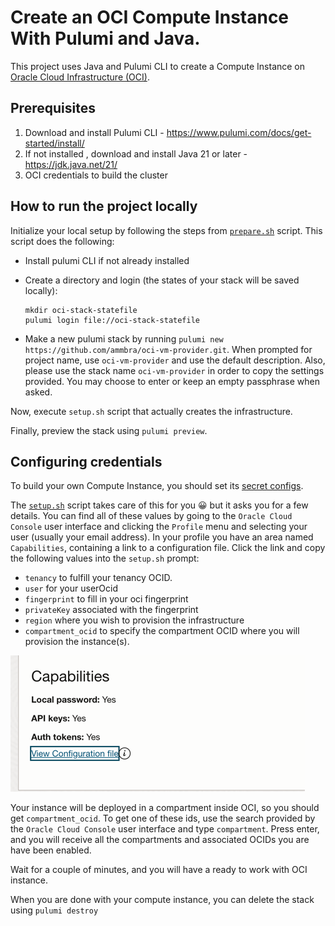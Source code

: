 
# Create an OCI Compute Instance  With Pulumi and Java.

This project uses Java and Pulumi CLI to create a Compute Instance on [Oracle Cloud Infrastructure (OCI)](https://cloud.oracle.com/en_US/cloud-infrastructure).

## Prerequisites
1. Download and install Pulumi CLI - https://www.pulumi.com/docs/get-started/install/
2. If not installed , download and install Java 21 or later - https://jdk.java.net/21/
3. OCI credentials to build the cluster

## How to run the project locally

Initialize your local setup by following the steps from [`prepare.sh`](prepare.sh) script. This script does the following:

* Install pulumi CLI if not already installed

* Create a directory and login (the states of your stack will be saved locally):
  ```shell
  mkdir oci-stack-statefile
  pulumi login file://oci-stack-statefile
  ```

* Make a new pulumi stack by running `pulumi new https://github.com/ammbra/oci-vm-provider.git`.
When prompted for project name, use `oci-vm-provider` and use the default description.
Also, please use the stack name  `oci-vm-provider` in order to copy the settings provided.
You may choose to enter or keep an empty passphrase when asked.

Now, execute `setup.sh` script that actually creates the infrastructure.

Finally, preview the stack using `pulumi preview`.

## Configuring credentials

To build your own Compute Instance, you should set its [secret configs](https://www.pulumi.com/registry/packages/oci/installation-configuration/).

The [`setup.sh`](setup.sh) script takes care of this for you 😀 but it asks you for a few details. 
You can find all of these values by going to the `Oracle Cloud Console` user interface and clicking the `Profile` menu and selecting your user (usually your email address).
In your profile you have an area named `Capabilities`, containing a link to a configuration file.
Click the link and copy the following values into the `setup.sh` prompt:

* `tenancy` to fulfill your tenancy OCID. 
* `user` for your userOcid
* `fingerprint` to fill in your oci fingerprint 
* `privateKey` associated with the fingerprint
* `region` where you wish to provision the infrastructure 
* `compartment_ocid` to specify the compartment OCID where you will provision the instance(s).


![capabilities.png](capabilities.png)

Your instance will be deployed in a compartment inside OCI, so you should get `compartment_ocid`.
To get one of these ids, use the search provided by the `Oracle Cloud Console` user interface and type `compartment`.
Press enter, and you will receive all the compartments and associated OCIDs you are have been enabled.

Wait for a couple of minutes, and you will have a ready to work with OCI instance.

When you are done with your compute instance, you can delete the stack using `pulumi destroy `





 

